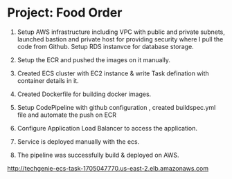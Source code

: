 # Project: Food Order

1. Setup AWS infrastructure including VPC with public and private subnets, launched bastion and private host for providing security where I pull the code from Github. Setup RDS instanvce for database storage.

2. Setup the ECR and pushed the images on it manually.

3. Created ECS cluster with EC2 instance & write Task defination with container details in it.

4.  Created Dockerfile for building docker images.

5. Setup CodePipeline with github configuration , created buildspec.yml file and automate the push on ECR

6. Configure Application Load Balancer to access the application.

7. Service is deployed manually with the ecs.

8. The pipeline was successfully build & deployed on AWS.


http://techgenie-ecs-task-1705047770.us-east-2.elb.amazonaws.com
